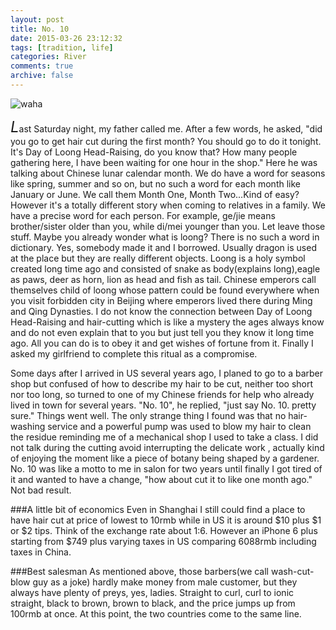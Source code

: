 ```yaml
---
layout: post
title: No. 10
date: 2015-03-26 23:12:32
tags: [tradition, life]
categories: River
comments: true
archive: false
---
```

<img class="cpanda" src="http://7xi3j8.com1.z0.glb.clouddn.com/cokepanda.com_no10.jpeg" alt="waha"/> 

<font size="5">*L*</font>ast Saturday night, my father called me. After a few words, he asked, "did you go to get hair cut during the first month? You should go to do it tonight. It's Day of Loong Head-Raising, do you know that? How many people gathering here, I have been waiting for one hour in the shop." Here he was talking about Chinese lunar calendar month. We do have a word for seasons like spring, summer and so on, but no such a word for each month like January or June. We call them Month One, Month Two...Kind of easy? However it's a totally different story when coming to relatives in a family. We have a precise word for each person. For example, ge/jie means brother/sister older than you, while di/mei younger than you. Let leave those stuff. Maybe you already wonder what is loong? There is no such a word in dictionary. Yes, somebody made it and I borrowed. Usually dragon is used at the place  but they are really different objects. Loong is a holy symbol created long time ago and consisted of snake as body(explains long),eagle as paws, deer as horn, lion as head and fish as tail. Chinese emperors call themselves child of loong whose pattern could be found everywhere when you visit forbidden city in Beijing where emperors lived there during Ming and Qing Dynasties. I do not know the connection between Day of Loong Head-Raising and hair-cutting which is like a mystery the ages always know and do not even explain that to you but just tell you they know it long time ago. All you can do is to obey it and get wishes of fortune from it. Finally I asked my girlfriend to complete this ritual as a compromise.

Some days after I arrived in US several years ago, I planed to go to a barber shop but confused of how to describe my hair  to be cut, neither too short nor too long, so turned to one of my Chinese friends for help who already lived in town for several years. "No. 10", he replied, "just say No. 10. pretty sure."  Things went well. The only strange thing I found was that no hair-washing service and a powerful pump was used to blow my hair to clean the residue reminding me of a mechanical shop I used to take a class. I did not talk during the cutting  avoid interrupting the delicate work , actually kind of enjoying the moment like a piece of botany being shaped by a gardener.  No. 10 was like a motto to me in salon for two years until finally  I got tired of it and wanted to have a change, "how about cut it  to like one month ago." 
Not bad result.

###A little bit of economics
Even in Shanghai I still could find a place to have hair cut at price of lowest to 10rmb while in US it is around $10 plus $1 or $2 tips. Think of the exchange rate about 1:6. However  an iPhone 6 plus starting from $749 plus varying taxes in US  comparing 6088rmb including taxes in China. 
 
###Best salesman
As mentioned above, those barbers(we call wash-cut-blow guy as a joke) hardly make money from male customer, but they always have plenty of preys, yes, ladies. Straight to curl, curl to ionic straight, black to brown, brown to black, and the price jumps up from 100rmb at once. At this point, the two countries come to the same line.
